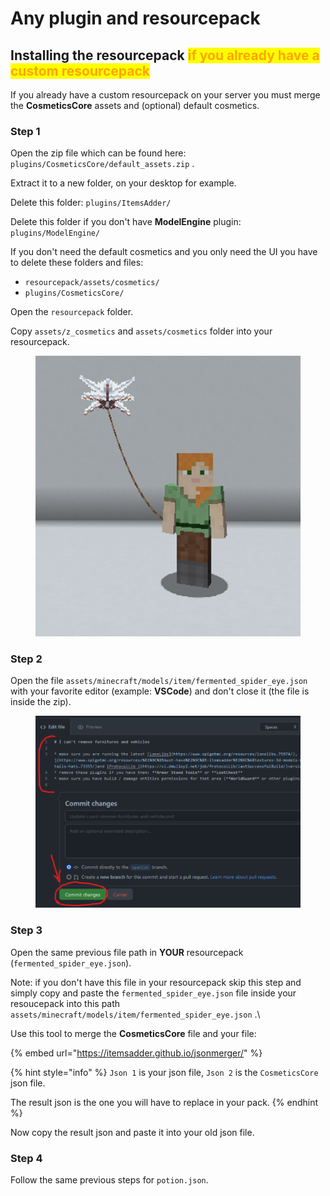 # Any plugin and resourcepack

## Installing the resourcepack <mark style="color:orange;">if you already have a custom resourcepack</mark>

If you already have a custom resourcepack on your server you must merge the **CosmeticsCore** assets and (optional) default cosmetics.

### Step 1

Open the zip file which can be found here: `plugins/CosmeticsCore/default_assets.zip` .

Extract it to a new folder, on your desktop for example.

Delete this folder: `plugins/ItemsAdder/`

Delete this folder if you don't have **ModelEngine** plugin: `plugins/ModelEngine/`

If you don't need the default cosmetics and you only need the UI you have to delete these folders and files:

* `resourcepack/assets/cosmetics/`
* `plugins/CosmeticsCore/`

Open the `resourcepack` folder.

Copy `assets/z_cosmetics` and `assets/cosmetics` folder into your resourcepack.&#x20;

<figure><img src="../../.gitbook/assets/image (24).png" alt=""><figcaption></figcaption></figure>

### Step 2

Open the file `assets/minecraft/models/item/fermented_spider_eye.json` with your favorite editor (example: **VSCode**) and don't close it (the file is inside the zip).

<figure><img src="../../.gitbook/assets/image (20).png" alt=""><figcaption></figcaption></figure>

### Step 3

Open the same previous file path in **YOUR** resourcepack (`fermented_spider_eye.json`).

Note: if you don't have this file in your resourcepack skip this step and simply copy and paste the `fermented_spider_eye.json` file inside your resoucepack into this path `assets/minecraft/models/item/fermented_spider_eye.json` .\


Use this tool to merge the **CosmeticsCore** file and your file:

{% embed url="https://itemsadder.github.io/jsonmerger/" %}

{% hint style="info" %}
`Json 1` is your json file, `Json 2` is the `CosmeticsCore` json file.

The result json is the one you will have to replace in your pack.
{% endhint %}

Now copy the result json and paste it into your old json file.

### Step 4

Follow the same previous steps for `potion.json`.

